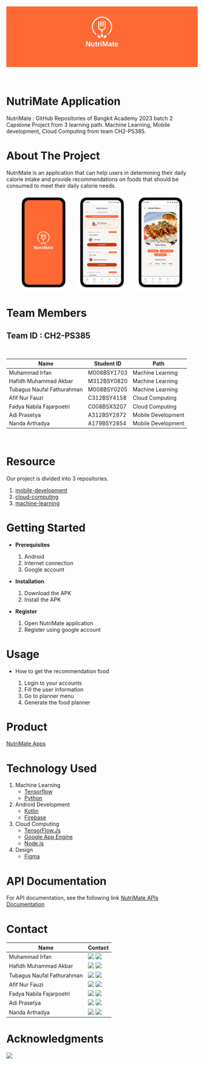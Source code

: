 <br />
<p align="center">
  <a href="#">
    <img src="logo/logo_background.png">
  </a>
</p>
<br>

# NutriMate Application

NutriMate : GitHub Repositories of Bangkit Academy 2023 batch 2 Capstone Project from 3 learning path. Machine Learning, Mobile development, Cloud Computing from team CH2-PS385.

# About The Project

NutriMate is an application that can help users in determining their daily calorie intake and provide recommendations on foods that should be consumed to meet their daily calorie needs.

<p align="center">
	<img src="logo/app-background.png" width="25%"> &nbsp; &nbsp; &nbsp;
	<img src="logo/app-recommendation.png" width="25%"> &nbsp; &nbsp; &nbsp;
	<img src="logo/app-food.png" width="25%">
</p>

# Team Members

## Team ID : CH2-PS385

<br>

| Name                        | Student ID  | Path                |
| --------------------------- | ----------- | ------------------- |
| Muhammad Irfan              | M008BSY1703 | Machine Learning    |
| Hafidh Muhammad Akbar       | M312BSY0820 | Machine Learning    |
| Tubagus Naufal Fathurahman  | M008BSY0205 | Machine Learning     |
| Afif Nur Fauzi              | C312BSY4158 | Cloud Computing     |
| Fadya Nabila Fajarpoetri    | C008BSX3207 | Cloud Computing     |
| Adi Prasetya                | A312BSY2872 | Mobile Development  |
| Nanda Arthadya              | A179BSY2854 | Mobile Development  |

<br>

# Resource

Our project is divided into 3 repositories.

1. [mobile-development](https://github.com/CH2-PS385/mobile-development)
2. [cloud-computing](https://github.com/CH2-PS385/backend)
3. [machine-learning](https://github.com/CH2-PS385/machine-learning)

# Getting Started

- **Prerequisites**

  1.  Android
  2.  Internet connection
  3.  Google account

- **Installation**

  1.  Download the APK
  2.  Install the APK

- **Register**

  1.  Open NutriMate application
  2.  Register using google account

# Usage

- How to get the recommendation food

  1.  Login to your accounts
  2.  Fill the user information
  3.  Go to planner menu
  4.  Generate the food planner

# Product

[NutriMate Apps](link)
   <br>

# Technology Used

1. Machine Learning
   - [Tensorflow](https://www.tensorflow.org/)
   - [Python](https://www.python.org/)
2. Android Development
   - [Kotlin](https://kotlinlang.org/)
   - [Firebase](https://firebase.google.com/)
3. Cloud Computing
   - [TensorFlow.Js](https://www.tensorflow.org/js)
   - [Google App Engine](https://cloud.google.com/appengine)
   - [Node.js](https://nodejs.org/docs/latest/api/)
4. Design
   - [Figma](https://figma.com/)
     <br>

# API Documentation

For API documentation, see the following link [NutriMate APIs Documentation](https://app.swaggerhub.com/apis/C312BSY4158/Bangkit-Capstone/1.0.0)

# Contact

| Name                  | Contact                                                                                                                                                                                                                                                                                                                                        |
| --------------------- | ---------------------------------------------------------------------------------------------------------------------------------------------------------------------------------------------------------------------------------------------------------------------------------------------------------------------------------------------- |
| Muhammad Irfan         | <a href="https://www.linkedin.com/in/muhammadirfan02/" target="_blank"><img src="https://img.shields.io/badge/LinkedIn-0077B5?style=for-the-badge&logo=linkedin&logoColor=white" /></a> <a href="https://github.com/irfannm2" target="_blank"><img src="https://img.shields.io/badge/GitHub-100000?style=for-the-badge&logo=github&logoColor=white" /></a>                   |
| Hafidh Muhammad Akbar | <a href="https://www.linkedin.com/in/hafidh15/" target="_blank"><img src="https://img.shields.io/badge/LinkedIn-0077B5?style=for-the-badge&logo=linkedin&logoColor=white" /></a> <a href="https://github.com/hafidhmuhammadakbar" target="_blank"><img src="https://img.shields.io/badge/GitHub-100000?style=for-the-badge&logo=github&logoColor=white" /></a>               |
| Tubagus Naufal Fathurahman     | <a href="https://www.linkedin.com/in/tubagus-naufal-fathurahman/" target="_blank"><img src="https://img.shields.io/badge/LinkedIn-0077B5?style=for-the-badge&logo=linkedin&logoColor=white" /></a> <a href="https://github.com/TubagusNaufal" target="_blank"><img src="https://img.shields.io/badge/GitHub-100000?style=for-the-badge&logo=github&logoColor=white" /></a> |
| Afif Nur Fauzi  | <a href="https://www.linkedin.com/in/afif-nur-fauzi/" target="_blank"><img src="https://img.shields.io/badge/LinkedIn-0077B5?style=for-the-badge&logo=linkedin&logoColor=white" /></a> <a href="https://github.com/alscheift" target="_blank"><img src="https://img.shields.io/badge/GitHub-100000?style=for-the-badge&logo=github&logoColor=white" /></a>                          |
| Fadya Nabila Fajarpoetri    | <a href="https://www.linkedin.com/in/fadyanabilaf/" target="_blank"><img src="https://img.shields.io/badge/LinkedIn-0077B5?style=for-the-badge&logo=linkedin&logoColor=white" /></a> <a href="https://github.com/fadyanabila" target="_blank"><img src="https://img.shields.io/badge/GitHub-100000?style=for-the-badge&logo=github&logoColor=white" /></a>                       |
| Adi Prasetya           | <a href="https://www.linkedin.com/in/adiprasetyaa/" target="_blank"><img src="https://img.shields.io/badge/LinkedIn-0077B5?style=for-the-badge&logo=linkedin&logoColor=white" /></a> <a href="https://github.com/adiprasetyaa" target="_blank"><img src="https://img.shields.io/badge/GitHub-100000?style=for-the-badge&logo=github&logoColor=white" /></a>                        |
| Nanda Arthadya          | <a href="https://www.linkedin.com/in/nanda-arthadya-b2a74b28a/" target="_blank"><img src="https://img.shields.io/badge/LinkedIn-0077B5?style=for-the-badge&logo=linkedin&logoColor=white" /></a> <a href="https://github.com/NandaArthadya" target="_blank"><img src="https://img.shields.io/badge/GitHub-100000?style=for-the-badge&logo=github&logoColor=white" /></a>                        |

# Acknowledgments

<img src="https://www.dicoding.com/blog/wp-content/uploads/2020/12/Cover.png" />